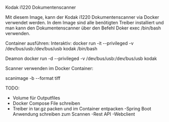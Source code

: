 Kodak i1220 Dokumentenscanner

Mit diesem Image, kann der Kodak i1220 Dokumentenscanner via Docker verwendet werden.
In dem Image sind alle benötigten Treiber installiert und man kann den Dokumentenscanner
über den Befehl Doker exec <Container-ID> /bin/bash verwenden.

Container ausführen:
Interaktiv:
docker run -it --privileged -v /dev/bus/usb:/dev/bus/usb kodak /bin/bash

Deamon
docker run -d --privileged -v /dev/bus/usb:/dev/bus/usb kodak


Scanner verwenden im Docker Container:

scanimage -b --format tiff


TODO:

- Volume für Outputfiles
- Docker Compose File schreiben
- Treiber in tar.gz packen und im Container entpacken
-Spring Boot Anwendung schreiben zum Scannen 
    -Rest API
    -Webclient